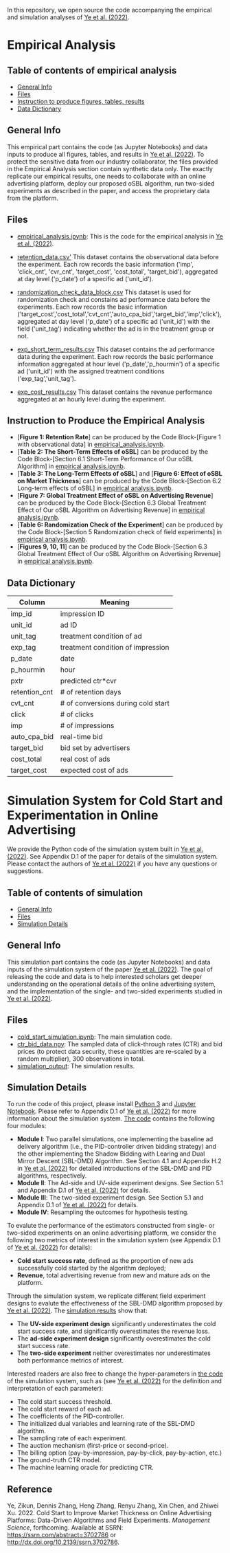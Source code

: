 In this repository, we open source the code accompanying the empirical and simulation analyses of [Ye et al. (2022)](https://papers.ssrn.com/sol3/papers.cfm?abstract_id=3702786).


# Empirical Analysis

## Table of contents of empirical analysis
* [General Info](#general-info-emp)
* [Files](#files-emp)
* [Instruction to produce figures, tables, results](#instr)
* [Data Dictionary](#dic-data)


<a id='general-info-emp'></a>
## General Info 
This empirical part contains the code (as Jupyter Notebooks) and data inputs to produce all figures, tables, and results in [Ye et al. (2022)](https://papers.ssrn.com/sol3/papers.cfm?abstract_id=3702786). To protect the sensitive data from our industry collaborator, the files provided in the Empirical Analysis section contain synthetic data only. The exactly replicate our empirical results, one needs to collaborate with an online advertising platform, deploy our proposed oSBL algorithm, run two-sided experiments as described in the paper, and access the proprietary data from the platform.


<a id='files-emp'></a>
## Files
* [empirical_analysis.ipynb](https://github.com/zikunye2/cold_start_to_improve_market_thickness_simulation/blob/main/empirical_analysis.ipynb): This is the code for the empirical analysis in [Ye et al. (2022)](https://papers.ssrn.com/sol3/papers.cfm?abstract_id=3702786). 

* [retention_data.csv'](https://github.com/zikunye2/cold_start_to_improve_market_thickness_simulation/blob/main/retention_data.csv) This dataset contains the observational data before the experiment. Each row records the basic information ('imp', 'click_cnt', 'cvr_cnt', 'target_cost', 'cost_total', 'target_bid'), aggregated at day level ('p_date') of a specific ad ('unit_id').

* [randomization_check_data_block.csv](https://github.com/zikunye2/cold_start_to_improve_market_thickness_simulation/blob/main/randomization_check_data_block.csv) This dataset is used for randomization check and constains ad performance data before the experiments. Each row records the basic information ('target_cost','cost_total','cvt_cnt','auto_cpa_bid','target_bid','imp','click'), aggregated at day level ('p_date') of a specific ad ('unit_id') with the field ('unit_tag') indicating whether the ad is in the treatment group or not.

* [exp_short_term_results.csv](https://github.com/zikunye2/cold_start_to_improve_market_thickness_simulation/blob/main/exp_short_term_results.csv) This dataset contains the ad performance data during the experiment. Each row records the basic performance information aggregated at hour level ('p_date','p_hourmin') of a specific ad ('unit_id') with the assigned treatment conditions ('exp_tag','unit_tag').

* [exp_cost_results.csv](https://github.com/zikunye2/cold_start_to_improve_market_thickness_simulation/blob/main/exp_cost_results.csv) This dataset contains the revenue performance aggregated at an hourly level during the experiment.

<a id='instr'></a>
## Instruction to Produce the Empirical Analysis

* [**Figure 1: Retention Rate**] can be produced by the Code Block-[Figure 1 with observational data] in [empirical_analysis.ipynb](https://github.com/zikunye2/cold_start_to_improve_market_thickness_simulation/blob/main/empirical_analysis.ipynb).
* [**Table 2: The Short-Term Effects of oSBL**] can be produced by the Code Block-[Section 6.1 Short-Term Performance of Our oSBL Algorithm] in [empirical analysis.ipynb](https://github.com/zikunye2/cold_start_to_improve_market_thickness_simulation/blob/main/empirical_analysis.ipynb).
* [**Table 3: The Long-Term Effects of oSBL**] and [**Figure 6: Effect of oSBL on Market Thickness**] can be produced by the Code Block-[Section 6.2 Long-term effects of oSBL] in [empirical analysis.ipynb](https://github.com/zikunye2/cold_start_to_improve_market_thickness_simulation/blob/main/empirical_analysis.ipynb).
* [**Figure 7: Global Treatment Effect of oSBL on Advertising Revenue**] can be produced by the Code Block-[Section 6.3 Global Treatment Effect of Our oSBL Algorithm on Advertising Revenue] in [empirical analysis.ipynb](https://github.com/zikunye2/cold_start_to_improve_market_thickness_simulation/blob/main/empirical_analysis.ipynb).
* [**Table 6: Randomization Check of the Experiment**] can be produced by the Code Block-[Section 5 Randomization check of field experiments] in [empirical analysis.ipynb](https://github.com/zikunye2/cold_start_to_improve_market_thickness_simulation/blob/main/empirical_analysis.ipynb).
* [**Figures 9, 10, 11**] can be produced by the Code Block-[Section 6.3 Global Treatment Effect of Our oSBL Algorithm on Advertising Revenue] in [empirical analysis.ipynb](https://github.com/zikunye2/cold_start_to_improve_market_thickness_simulation/blob/main/empirical_analysis.ipynb).

<a id='dic-data'></a>	
## Data Dictionary

| Column        | Meaning                            |
|---------------|------------------------------------|
| imp_id        | impression ID                      |
| unit_id       | ad ID                              |
| unit_tag      | treatment condition of ad          |
| exp_tag       | treatment condition of impression  |
| p_date        | date                               |
| p_hourmin     | hour                               |
| pxtr          | predicted ctr*cvr                  |
| retention_cnt | # of retention days                |
| cvt_cnt       | # of conversions during cold start |
| click         | # of clicks                        |
| imp           | # of impressions                   |
| auto_cpa_bid  | real-time bid                      |
| target_bid    | bid set by advertisers             |
| cost_total    | real cost of ads                   |
| target_cost   | expected cost of ads               |



# Simulation System for Cold Start and Experimentation in Online Advertising

We provide the Python code of the simulation system built in [Ye et al. (2022)](https://papers.ssrn.com/sol3/papers.cfm?abstract_id=3702786). See Appendix D.1 of the paper for details of the simulation system. Please contact the authors of [Ye et al. (2022)](https://papers.ssrn.com/sol3/papers.cfm?abstract_id=3702786) if you have any questions or suggestions.


## Table of contents of simulation
* [General Info](#general-info)
* [Files](#files)
* [Simulation Details](#simulation-details)


<a id='general-info'></a>
## General Info 
This simulation part contains the code (as Jupyter Notebooks) and data inputs of the simulation system of the paper [Ye et al. (2022)](https://papers.ssrn.com/sol3/papers.cfm?abstract_id=3702786). The goal of releasing the code and data is to help interested scholars get deeper understanding on the operational details of the online advertising system, and the implementation of the single- and two-sided experiments studied in [Ye et al. (2022)](https://papers.ssrn.com/sol3/papers.cfm?abstract_id=3702786).

<a id='files'></a>
## Files
* [cold_start_simulation.ipynb](https://github.com/zikunye2/cold_start_to_improve_market_thickness_simulation/blob/main/cold_start_simulation.ipynb): The main simulation code. 
* [ctr_bid_data.npy](https://github.com/zikunye2/cold_start_to_improve_market_thickness_simulation/blob/main/ctr_bid_data.npy): The sampled data of click-through rates (CTR) and bid prices (to protect data security, these quantities are re-scaled by a random multiplier), 300 observations in total.
* [simulation_output](https://github.com/zikunye2/cold_start_to_improve_market_thickness_simulation/tree/main/simulation_output): The simulation results.

<a id='simulation-details'></a>	
## Simulation Details

To run the code of this project, please install [Python 3](https://www.python.org/downloads/) and [Jupyter Notebook](https://jupyter.org/install.html). Please refer to Appendix D.1 of [Ye et al. (2022)](https://papers.ssrn.com/sol3/papers.cfm?abstract_id=3702786) for more information about the simulation system. [The code](https://github.com/zikunye2/cold_start_to_improve_market_thickness_simulation/blob/main/cold_start_simulation.ipynb) contains the following four modules:

* **Module I**: Two parallel simulations, one implementing the baseline ad delivery algorithm (i.e., the PID-controller driven bidding strategy) and the other implementing the Shadow Bidding with Learing and Dual Mirror Descent (SBL-DMD) Algorithm. See Section 4.1 and Appendix H.2 in [Ye et al. (2022)](https://papers.ssrn.com/sol3/papers.cfm?abstract_id=3702786) for detailed introductions of the SBL-DMD and PID algorithms, respectively.
* **Module II**: The Ad-side and UV-side experiment designs. See Section 5.1 and Appendix D.1 of [Ye et al. (2022)](https://papers.ssrn.com/sol3/papers.cfm?abstract_id=3702786) for details.
* **Module III**: The two-sided experiment design. See Section 5.1 and Appendix D.1 of [Ye et al. (2022)](https://papers.ssrn.com/sol3/papers.cfm?abstract_id=3702786) for details.
* **Module IV**: Resampling the outcomes for hypothesis testing.

To evalute the performance of the estimators constructed from single- or two-sided experiments on an online advertising platform, we consider the following two metrics of interest in the simulation system (see Appendix D.1 of [Ye et al. (2022)](https://papers.ssrn.com/sol3/papers.cfm?abstract_id=3702786) for details):

* **Cold start success rate**, defined as the proportion of new ads successfully cold started by the algorithm deployed;
* **Revenue**, total advertising revenue from new and mature ads on the platform.

Through the simulation system, we replicate different field experiment designs to evalute the effectiveness of the SBL-DMD algorithm proposed by [Ye et al. (2022)](https://papers.ssrn.com/sol3/papers.cfm?abstract_id=3702786). The [simulation results](https://github.com/zikunye2/cold_start_to_improve_market_thickness_simulation/tree/main/simulation_output) show that:

* The **UV-side experiment design** significantly underestimates the cold start success rate, and significantly overestimates the revenue loss.
* The **ad-side experiment design** significantly overestimates the cold start success rate.
* The **two-side experiment** neither overestimates nor underestimates both performance metrics of interest.

Interested readers are also free to change the hyper-parameters in [the code](https://github.com/zikunye2/cold_start_to_improve_market_thickness_simulation/blob/main/cold_start_simulation.ipynb) of the simulation system, such as (see [Ye et al. (2022)](https://papers.ssrn.com/sol3/papers.cfm?abstract_id=3702786) for the definition and interpretation of each parameter):

* The cold start success threshold.
* The cold start reward of each ad.
* The coefficients of the PID-controller.
* The initialized dual variables and learning rate of the SBL-DMD algorithm.
* The sampling rate of each experiment.
* The auction mechanism (first-price or second-price). 
* The billing option (pay-by-impression, pay-by-click, pay-by-action, etc.)
* The ground-truth CTR model.
* The machine learning oracle for predicting CTR.

## Reference
Ye, Zikun, Dennis Zhang, Heng Zhang, Renyu Zhang, Xin Chen, and Zhiwei Xu. 2022. Cold Start to Improve Market Thickness on Online Advertising Platforms: Data-Driven Algorithms and Field Experiments. *Management Science*, forthcoming. Available at SSRN: https://ssrn.com/abstract=3702786 or http://dx.doi.org/10.2139/ssrn.3702786.



